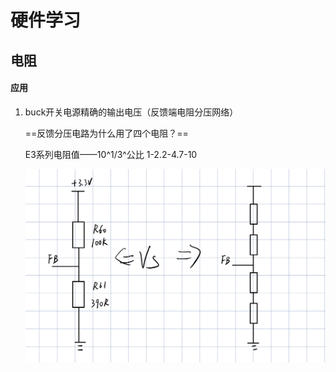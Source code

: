 # 硬件学习
## 电阻
#### 应用
1. buck开关电源精确的输出电压（反馈端电阻分压网络）

   ==反馈分压电路为什么用了四个电阻？==

   E3系列电阻值——10^1/3^公比 1-2.2-4.7-10

   ![image-20210309211251593](硬件.assets/image-20210309211251593.png)


